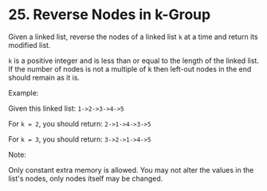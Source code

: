 # 25. Reverse Nodes in k-Group

Given a linked list, reverse the nodes of a linked list `k` 
at a time and return its modified list.

`k` is a positive integer and is less than or equal to 
the length of the linked list. If the number of nodes is
 not a multiple of k then left-out nodes in the end 
 should remain as it is.

Example:

Given this linked list: `1->2->3->4->5`

For `k = 2`, you should return: `2->1->4->3->5`

For `k = 3`, you should return: `3->2->1->4->5`

Note:

Only constant extra memory is allowed.
You may not alter the values in the list's nodes, only nodes itself may be changed.